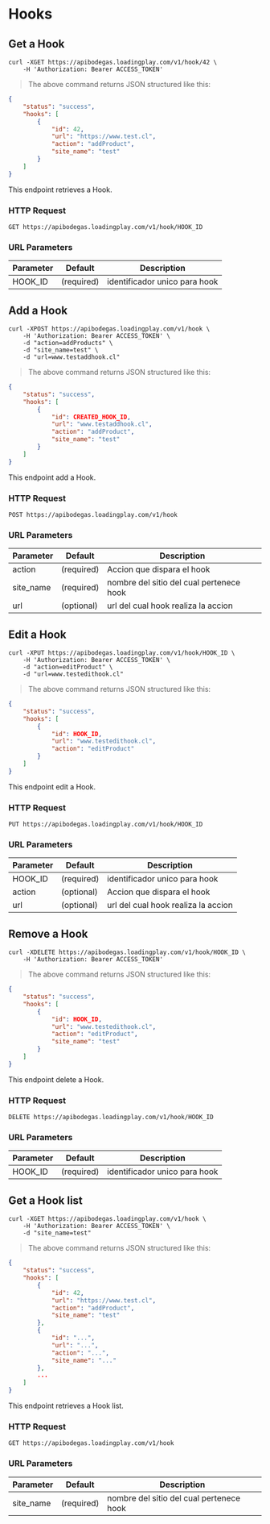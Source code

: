 # Hooks

## Get a Hook

```shell
curl -XGET https://apibodegas.loadingplay.com/v1/hook/42 \
    -H 'Authorization: Bearer ACCESS_TOKEN'
```

> The above command returns JSON structured like this:

```json
{
    "status": "success",
    "hooks": [
        {
            "id": 42,
            "url": "https://www.test.cl",
            "action": "addProduct",
            "site_name": "test"
        }
    ]
}
```

This endpoint retrieves a Hook.

### HTTP Request

`GET https://apibodegas.loadingplay.com/v1/hook/HOOK_ID`

### URL Parameters

Parameter | Default    | Description
--------- | -------    | -----------
HOOK_ID   | (required) | identificador unico para hook




## Add a Hook

```shell
curl -XPOST https://apibodegas.loadingplay.com/v1/hook \
    -H 'Authorization: Bearer ACCESS_TOKEN' \
    -d "action=addProducts" \
    -d "site_name=test" \
    -d "url=www.testaddhook.cl"
```

> The above command returns JSON structured like this:

```json
{
    "status": "success",
    "hooks": [
        {
            "id": CREATED_HOOK_ID,
            "url": "www.testaddhook.cl",
            "action": "addProduct",
            "site_name": "test"
        }
    ]
}
```

This endpoint add a Hook.

### HTTP Request

`POST https://apibodegas.loadingplay.com/v1/hook`

### URL Parameters

Parameter | Default    | Description
--------- | -------    | -----------
action    | (required) | Accion que dispara el hook
site_name | (required) | nombre del sitio del cual pertenece hook
url       | (optional) | url del cual hook realiza la accion




## Edit a Hook

```shell
curl -XPUT https://apibodegas.loadingplay.com/v1/hook/HOOK_ID \
    -H 'Authorization: Bearer ACCESS_TOKEN' \
    -d "action=editProduct" \
    -d "url=www.testedithook.cl"
```

> The above command returns JSON structured like this:

```json
{
    "status": "success",
    "hooks": [
        {
            "id": HOOK_ID,
            "url": "www.testedithook.cl",
            "action": "editProduct"
        }
    ]
}
```

This endpoint edit a Hook.

### HTTP Request

`PUT https://apibodegas.loadingplay.com/v1/hook/HOOK_ID`

### URL Parameters

Parameter | Default    | Description
--------- | -------    | -----------
HOOK_ID   | (required) | identificador unico para hook
action    | (optional) | Accion que dispara el hook
url       | (optional) | url del cual hook realiza la accion




## Remove a Hook

```shell
curl -XDELETE https://apibodegas.loadingplay.com/v1/hook/HOOK_ID \
    -H 'Authorization: Bearer ACCESS_TOKEN'
```

> The above command returns JSON structured like this:

```json
{
    "status": "success",
    "hooks": [
        {
            "id": HOOK_ID,
            "url": "www.testedithook.cl",
            "action": "editProduct",
            "site_name": "test"
        }
    ]
}
```

This endpoint delete a Hook.

### HTTP Request

`DELETE https://apibodegas.loadingplay.com/v1/hook/HOOK_ID`

### URL Parameters

Parameter | Default    | Description
--------- | -------    | -----------
HOOK_ID   | (required) | identificador unico para hook




## Get a Hook list

```shell
curl -XGET https://apibodegas.loadingplay.com/v1/hook \
    -H 'Authorization: Bearer ACCESS_TOKEN' \
    -d "site_name=test"
```

> The above command returns JSON structured like this:

```json
{
    "status": "success",
    "hooks": [
        {
            "id": 42,
            "url": "https://www.test.cl",
            "action": "addProduct",
            "site_name": "test"
        },
        {
            "id": "...",
            "url": "...",
            "action": "...",
            "site_name": "..."
        },
        ...
    ]
}
```

This endpoint retrieves a Hook list.

### HTTP Request

`GET https://apibodegas.loadingplay.com/v1/hook`

### URL Parameters

Parameter | Default    | Description
--------- | -------    | -----------
site_name | (required) | nombre del sitio del cual pertenece hook

